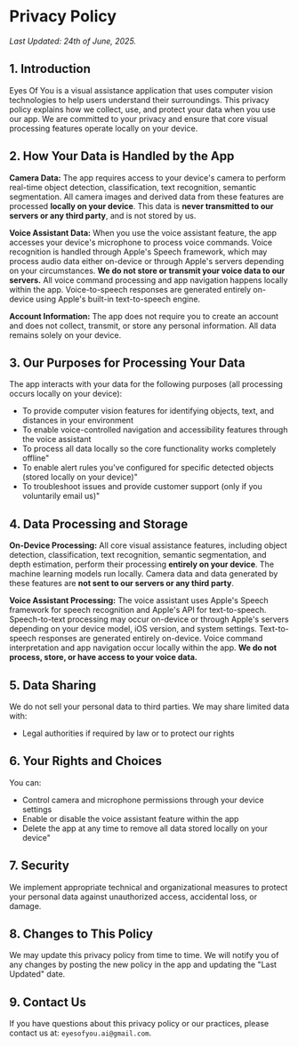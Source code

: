 # Privacy Policy

*Last Updated: 24th of June, 2025.*

## 1. Introduction
Eyes Of You is a visual assistance application that uses computer vision technologies to help users understand their surroundings. This privacy policy explains how we collect, use, and protect your data when you use our app. We are committed to your privacy and ensure that core visual processing features operate locally on your device.

## 2. How Your Data is Handled by the App
**Camera Data:** The app requires access to your device's camera to perform real-time object detection, classification, text recognition, semantic segmentation. All camera images and derived data from these features are processed **locally on your device**. This data is **never transmitted to our servers or any third party**, and is not stored by us.

**Voice Assistant Data:** When you use the voice assistant feature, the app accesses your device's microphone to process voice commands. Voice recognition is handled through Apple's Speech framework, which may process audio data either on-device or through Apple's servers depending on your circumstances. **We do not store or transmit your voice data to our servers.** All voice command processing and app navigation happens locally within the app. Voice-to-speech responses are generated entirely on-device using Apple's built-in text-to-speech engine.

**Account Information:** The app does not require you to create an account and does not collect, transmit, or store any personal information. All data remains solely on your device.

## 3. Our Purposes for Processing Your Data
The app interacts with your data for the following purposes (all processing occurs locally on your device):

*   To provide computer vision features for identifying objects, text, and distances in your environment
*   To enable voice-controlled navigation and accessibility features through the voice assistant
*   To process all data locally so the core functionality works completely offline"
*   To enable alert rules you've configured for specific detected objects (stored locally on your device)"
*   To troubleshoot issues and provide customer support (only if you voluntarily email us)"
## 4. Data Processing and Storage
**On-Device Processing:** All core visual assistance features, including object detection, classification, text recognition, semantic segmentation, and depth estimation, perform their processing **entirely on your device**. The machine learning models run locally. Camera data and data generated by these features are **not sent to our servers or any third party**.

**Voice Assistant Processing:** The voice assistant uses Apple's Speech framework for speech recognition and Apple's API for text-to-speech. Speech-to-text processing may occur on-device or through Apple's servers depending on your device model, iOS version, and system settings. Text-to-speech responses are generated entirely on-device. Voice command interpretation and app navigation occur locally within the app. **We do not process, store, or have access to your voice data.**

## 5. Data Sharing
We do not sell your personal data to third parties. We may share limited data with:
*   Legal authorities if required by law or to protect our rights

## 6. Your Rights and Choices
You can:
*   Control camera and microphone permissions through your device settings
*   Enable or disable the voice assistant feature within the app
*   Delete the app at any time to remove all data stored locally on your device"

## 7. Security
We implement appropriate technical and organizational measures to protect your personal data against unauthorized access, accidental loss, or damage.

## 8. Changes to This Policy
We may update this privacy policy from time to time. We will notify you of any changes by posting the new policy in the app and updating the "Last Updated" date.

## 9. Contact Us
If you have questions about this privacy policy or our practices, please contact us at: `eyesofyou.ai@gmail.com`.
